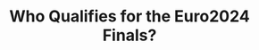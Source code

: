 ---
layout: link
link: https://www.zeit.de/sport/2024-06/fussball-em-2024-achtelfinale-gruppenphase-teams
publication: zon
title: Who Qualifies for the Euro2024 Finals?
type: static, table, live-data, heatmap
tags: sport
image: 2024/06-euro2024-light.png
---